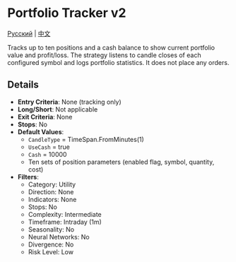 # Portfolio Tracker v2
[Русский](README_ru.md) | [中文](README_cn.md)

Tracks up to ten positions and a cash balance to show current portfolio value and profit/loss. The strategy listens to candle closes of each configured symbol and logs portfolio statistics. It does not place any orders.

## Details

- **Entry Criteria**: None (tracking only)
- **Long/Short**: Not applicable
- **Exit Criteria**: None
- **Stops**: No
- **Default Values**:
  - `CandleType` = TimeSpan.FromMinutes(1)
  - `UseCash` = true
  - `Cash` = 10000
  - Ten sets of position parameters (enabled flag, symbol, quantity, cost)
- **Filters**:
  - Category: Utility
  - Direction: None
  - Indicators: None
  - Stops: No
  - Complexity: Intermediate
  - Timeframe: Intraday (1m)
  - Seasonality: No
  - Neural Networks: No
  - Divergence: No
  - Risk Level: Low
